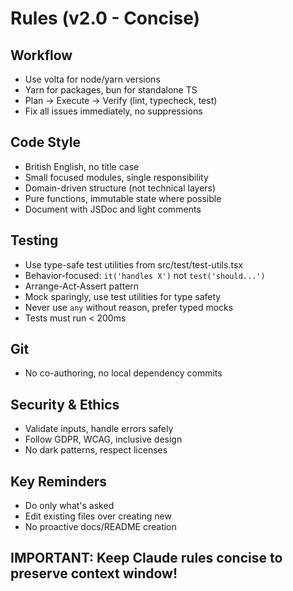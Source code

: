 # Rules (v2.0 - Concise)

## Workflow

- Use volta for node/yarn versions
- Yarn for packages, bun for standalone TS
- Plan → Execute → Verify (lint, typecheck, test)
- Fix all issues immediately, no suppressions

## Code Style

- British English, no title case
- Small focused modules, single responsibility
- Domain-driven structure (not technical layers)
- Pure functions, immutable state where possible
- Document with JSDoc and light comments

## Testing

- Use type-safe test utilities from src/test/test-utils.tsx
- Behavior-focused: `it('handles X')` not `test('should...')`
- Arrange-Act-Assert pattern
- Mock sparingly, use test utilities for type safety
- Never use `any` without reason, prefer typed mocks
- Tests must run < 200ms

## Git

- No co-authoring, no local dependency commits

## Security & Ethics

- Validate inputs, handle errors safely
- Follow GDPR, WCAG, inclusive design
- No dark patterns, respect licenses

## Key Reminders

- Do only what's asked
- Edit existing files over creating new
- No proactive docs/README creation

## IMPORTANT: Keep Claude rules concise to preserve context window!
